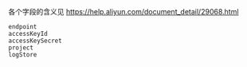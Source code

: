 各个字段的含义见 https://help.aliyun.com/document_detail/29068.html

```plaintext
endpoint
accessKeyId
accessKeySecret
project
logStore
```
